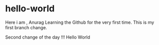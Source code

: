 # hello-world

Here i am , Anurag Learning the Github for the very first time.  This is my first branch change.

Second change of the day !!! Hello World

